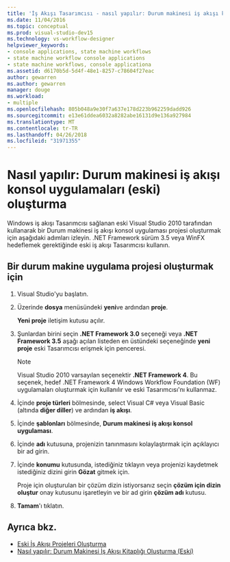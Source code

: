 ```yaml
---
title: 'İş Akışı Tasarımcısı - nasıl yapılır: Durum makinesi iş akışı konsol uygulamaları (eski) oluşturma'
ms.date: 11/04/2016
ms.topic: conceptual
ms.prod: visual-studio-dev15
ms.technology: vs-workflow-designer
helpviewer_keywords:
- console applications, state machine workflows
- state machine workflow console applications
- state machine workflows, console applicationa
ms.assetid: d6170b5d-5d4f-48e1-8257-c78604f27eac
author: gewarren
ms.author: gewarren
manager: douge
ms.workload:
- multiple
ms.openlocfilehash: 805b048a9e30f7a637e178d223b962259dadd926
ms.sourcegitcommit: e13e61ddea6032a8282abe16131d9e136a927984
ms.translationtype: MT
ms.contentlocale: tr-TR
ms.lasthandoff: 04/26/2018
ms.locfileid: "31971355"
---
```

# <a name="how-to-create-state-machine-workflow-console-applications-legacy"></a>Nasıl yapılır: Durum makinesi iş akışı konsol uygulamaları (eski) oluşturma

Windows iş akışı Tasarımcısı sağlanan eski Visual Studio 2010 tarafından kullanarak bir Durum makinesi iş akışı konsol uygulaması projesi oluşturmak için aşağıdaki adımları izleyin. .NET Framework sürüm 3.5 veya WinFX hedeflemek gerektiğinde eski iş akışı Tasarımcısı kullanın.

## <a name="to-create-a-state-machine-application-project"></a>Bir durum makine uygulama projesi oluşturmak için

1.  Visual Studio'yu başlatın.

2.  Üzerinde **dosya** menüsündeki **yeni**ve ardından **proje**.

     **Yeni proje** iletişim kutusu açılır.

3.  Şunlardan birini seçin **.NET Framework 3.0** seçeneği veya **.NET Framework 3.5** aşağı açılan listeden en üstündeki seçeneğinde **yeni proje** eski Tasarımcısı erişmek için penceresi.

    > [!NOTE]
    > Visual Studio 2010 varsayılan seçenektir **.NET Framework 4**. Bu seçenek, hedef .NET Framework 4 Windows Workflow Foundation (WF) uygulamaları oluşturmak için kullanılır ve eski Tasarımcısı'nı kullanmaz.

4.  İçinde **proje türleri** bölmesinde, select Visual C# veya Visual Basic (altında **diğer diller**) ve ardından **iş akışı**.

5.  İçinde **şablonları** bölmesinde, **Durum makinesi iş akışı konsol uygulaması**.

6.  İçinde **adı** kutusuna, projenizin tanınmasını kolaylaştırmak için açıklayıcı bir ad girin.

7.  İçinde **konumu** kutusunda, istediğiniz tıklayın veya projenizi kaydetmek istediğiniz dizini girin **Gözat** gitmek için.

     Proje için oluşturulan bir çözüm dizin istiyorsanız seçin **çözüm için dizin oluştur** onay kutusunu işaretleyin ve bir ad girin **çözüm adı** kutusu.

8.  **Tamam**'ı tıklatın.

## <a name="see-also"></a>Ayrıca bkz.

- [Eski İş Akışı Projeleri Oluşturma](../workflow-designer/creating-legacy-workflow-projects.md)
- [Nasıl yapılır: Durum Makinesi İş Akışı Kitaplığı Oluşturma (Eski)](../workflow-designer/how-to-create-a-state-machine-workflow-library-legacy.md)